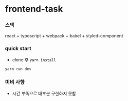 # frontend-task

### 스택

react + typescript + webpack + babel + styled-component

### quick start

- clone 후 `yarn install`

`yarn run dev`

### 미비 사항

- 시간 부족으로 대부분 구현하지 못함
